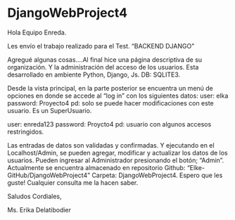 # DjangoWebProject4

Hola Equipo Enreda.

Les envío el trabajo realizado para el Test. “BACKEND DJANGO”

Agregué algunas cosas….Al final hice una página descriptiva de su organización. Y la administración del acceso de los usuarios. 
Esta desarrollado en ambiente Python, Django, Js.  DB: SQLITE3.  

Desde la vista principal, en la parte posterior se encuentra un menú de opciones en donde se accede al “log in” con los siguientes datos: 
user: elka
password: Proyecto4
pd: solo se puede hacer modificaciones con este usuario. Es un SuperUsuario.

user: enreda123
password: Proycto4
pd: usuario con algunos accesos restringidos. 

Las entradas de datos son validadas y confirmadas. 
Y ejecutando en el Localhost/Admin, se pueden agregar, modificar y actualizar los datos de los usuarios.  Pueden ingresar al Administrador presionando el botón; “Admin”.
Actualmente se encuentra almacenado en repositorio Github:  “Elke-GitHub/DjangoWebProject4”
Carpeta: DjangoWebProject4.
Espero que les guste!
Cualquier consulta me la hacen saber. 

Saludos Cordiales, 

Ms. Erika Delatibodier
